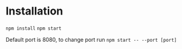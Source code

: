 # Installation
```npm install```
```npm start```

Default port is 8080, to change port run ```npm start -- --port [port]```